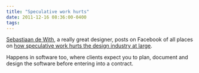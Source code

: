 ```yaml
---
title: "Speculative work hurts"
date: 2011-12-16 08:36:00-0400
tags: 
---
```


[Sebastiaan de With](https://twitter.com/#!/sdw), a really great designer, posts on Facebook of all places on [how speculative work hurts the design industry at large](http://www.facebook.com/sdewith/posts/213110135435417).

Happens in software too, where clients expect you to plan, document and design the software before entering into a contract.

